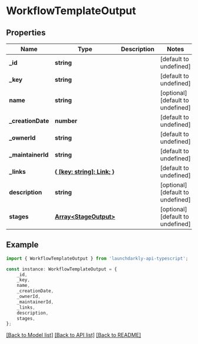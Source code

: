 # WorkflowTemplateOutput


## Properties

Name | Type | Description | Notes
------------ | ------------- | ------------- | -------------
**_id** | **string** |  | [default to undefined]
**_key** | **string** |  | [default to undefined]
**name** | **string** |  | [optional] [default to undefined]
**_creationDate** | **number** |  | [default to undefined]
**_ownerId** | **string** |  | [default to undefined]
**_maintainerId** | **string** |  | [default to undefined]
**_links** | [**{ [key: string]: Link; }**](Link.md) |  | [default to undefined]
**description** | **string** |  | [optional] [default to undefined]
**stages** | [**Array&lt;StageOutput&gt;**](StageOutput.md) |  | [optional] [default to undefined]

## Example

```typescript
import { WorkflowTemplateOutput } from 'launchdarkly-api-typescript';

const instance: WorkflowTemplateOutput = {
    _id,
    _key,
    name,
    _creationDate,
    _ownerId,
    _maintainerId,
    _links,
    description,
    stages,
};
```

[[Back to Model list]](../README.md#documentation-for-models) [[Back to API list]](../README.md#documentation-for-api-endpoints) [[Back to README]](../README.md)
